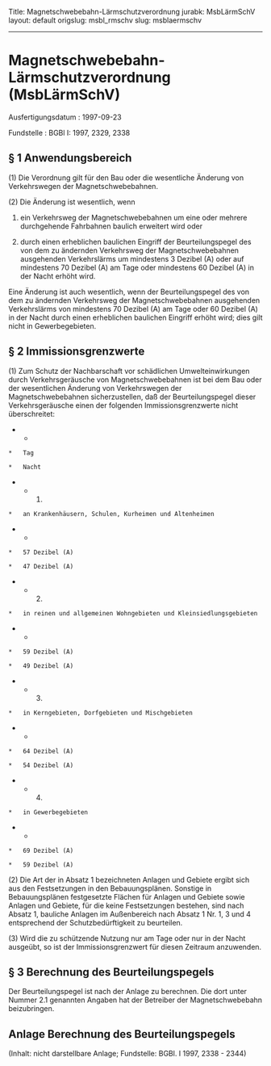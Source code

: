 Title: Magnetschwebebahn-Lärmschutzverordnung
jurabk: MsbLärmSchV
layout: default
origslug: msbl_rmschv
slug: msblaermschv

---

# Magnetschwebebahn-Lärmschutzverordnung (MsbLärmSchV)

Ausfertigungsdatum
:   1997-09-23

Fundstelle
:   BGBl I: 1997, 2329, 2338



## § 1 Anwendungsbereich

(1) Die Verordnung gilt für den Bau oder die wesentliche Änderung von
Verkehrswegen der Magnetschwebebahnen.

(2) Die Änderung ist wesentlich, wenn

1.  ein Verkehrsweg der Magnetschwebebahnen um eine oder mehrere
    durchgehende Fahrbahnen baulich erweitert wird oder


2.  durch einen erheblichen baulichen Eingriff der Beurteilungspegel des
    von dem zu ändernden Verkehrsweg der Magnetschwebebahnen ausgehenden
    Verkehrslärms um mindestens 3 Dezibel (A) oder auf mindestens 70
    Dezibel (A) am Tage oder mindestens 60 Dezibel (A) in der Nacht erhöht
    wird.



Eine Änderung ist auch wesentlich, wenn der Beurteilungspegel des von
dem zu ändernden Verkehrsweg der Magnetschwebebahnen ausgehenden
Verkehrslärms von mindestens 70 Dezibel (A) am Tage oder 60 Dezibel
(A) in der Nacht durch einen erheblichen baulichen Eingriff erhöht
wird; dies gilt nicht in Gewerbegebieten.


## § 2 Immissionsgrenzwerte

(1) Zum Schutz der Nachbarschaft vor schädlichen Umwelteinwirkungen
durch Verkehrsgeräusche von Magnetschwebebahnen ist bei dem Bau oder
der wesentlichen Änderung von Verkehrswegen der Magnetschwebebahnen
sicherzustellen, daß der Beurteilungspegel dieser Verkehrsgeräusche
einen der folgenden Immissionsgrenzwerte nicht überschreitet:

*    *
    *   Tag

    *   Nacht


*    *   1.

    *   an Krankenhäusern, Schulen, Kurheimen und Altenheimen


*    *
    *   57 Dezibel (A)

    *   47 Dezibel (A)


*    *   2.

    *   in reinen und allgemeinen Wohngebieten und Kleinsiedlungsgebieten


*    *
    *   59 Dezibel (A)

    *   49 Dezibel (A)


*    *   3.

    *   in Kerngebieten, Dorfgebieten und Mischgebieten


*    *
    *   64 Dezibel (A)

    *   54 Dezibel (A)


*    *   4.

    *   in Gewerbegebieten


*    *
    *   69 Dezibel (A)

    *   59 Dezibel (A)




(2) Die Art der in Absatz 1 bezeichneten Anlagen und Gebiete ergibt
sich aus den Festsetzungen in den Bebauungsplänen. Sonstige in
Bebauungsplänen festgesetzte Flächen für Anlagen und Gebiete sowie
Anlagen und Gebiete, für die keine Festsetzungen bestehen, sind nach
Absatz 1, bauliche Anlagen im Außenbereich nach Absatz 1 Nr. 1, 3 und
4 entsprechend der Schutzbedürftigkeit zu beurteilen.

(3) Wird die zu schützende Nutzung nur am Tage oder nur in der Nacht
ausgeübt, so ist der Immissionsgrenzwert für diesen Zeitraum
anzuwenden.


## § 3 Berechnung des Beurteilungspegels

Der Beurteilungspegel ist nach der Anlage zu berechnen. Die dort unter
Nummer 2.1 genannten Angaben hat der Betreiber der Magnetschwebebahn
beizubringen.


## Anlage Berechnung des Beurteilungspegels

(Inhalt: nicht darstellbare Anlage;
Fundstelle: BGBl. I 1997, 2338 - 2344)

